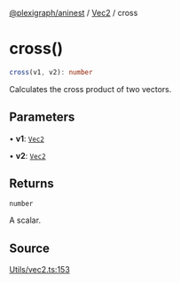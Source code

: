 [@plexigraph/aninest](../../index.md) / [Vec2](../index.md) / cross

# cross()

```ts
cross(v1, v2): number
```

Calculates the cross product of two vectors.

## Parameters

• **v1**: [`Vec2`](../type-aliases/Vec2.md)

• **v2**: [`Vec2`](../type-aliases/Vec2.md)

## Returns

`number`

A scalar.

## Source

[Utils/vec2.ts:153](https://github.com/plexigraph/aninest/blob/ed5e272/src/Utils/vec2.ts#L153)
